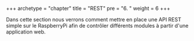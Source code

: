 +++
archetype = "chapter"
title = "REST"
pre = "6. "
weight = 6
+++

Dans cette section nous verrons comment mettre en place une API REST simple sur le RaspberryPi afin de contrôler différents modules à partir d'une application web.